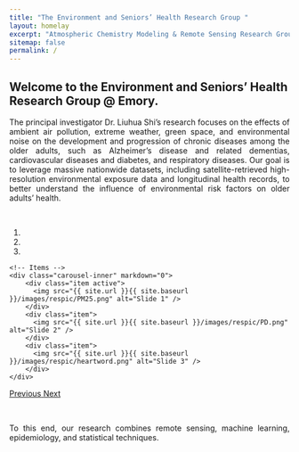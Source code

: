 ```yaml
---
title: "The Environment and Seniors’ Health Research Group "
layout: homelay
excerpt: "Atmospheric Chemistry Modeling & Remote Sensing Research Group at SUSTech."
sitemap: false
permalink: /
---
```


## **Welcome to the Environment and Seniors’ Health Research Group @ Emory.**
<p style="text-align:justify; text-justify:inter-ideograph;">
 The principal investigator Dr. Liuhua Shi’s research focuses on the effects of ambient air pollution, extreme weather, green space, and environmental noise on the development and progression of chronic diseases among the older adults, such as Alzheimer’s disease and related dementias, cardiovascular diseases and diabetes, and respiratory diseases. Our goal is to leverage massive nationwide datasets, including satellite-retrieved high-resolution environmental exposure data and longitudinal health records, to better understand the influence of environmental risk factors on older adults’ health. 
</p>
<p> <br /> </p>


<div markdown="0" id="carousel" class="carousel slide" data-ride="carousel" data-interval="5000" data-pause="hover" >
    <!-- Menu -->
    <ol class="carousel-indicators">
        <li data-target="#carousel" data-slide-to="0" class="active"></li>
        <li data-target="#carousel" data-slide-to="1"></li>
        <li data-target="#carousel" data-slide-to="2"></li>
    </ol>

    <!-- Items -->
    <div class="carousel-inner" markdown="0">
        <div class="item active">
          <img src="{{ site.url }}{{ site.baseurl }}/images/respic/PM25.png" alt="Slide 1" />
        </div>
        <div class="item">
          <img src="{{ site.url }}{{ site.baseurl }}/images/respic/PD.png" alt="Slide 2" />
        </div>
        <div class="item">
          <img src="{{ site.url }}{{ site.baseurl }}/images/respic/heartword.png" alt="Slide 3" />
        </div>
    </div>
  <a class="left carousel-control" href="#carousel" role="button" data-slide="prev">
    <span class="glyphicon glyphicon-chevron-left" aria-hidden="true"></span>
    <span class="sr-only">Previous</span>
  </a>
  <a class="right carousel-control" href="#carousel" role="button" data-slide="next">
    <span class="glyphicon glyphicon-chevron-right" aria-hidden="true"></span>
    <span class="sr-only">Next</span>
  </a>
</div>
<p> <br /> </p>
<p style="text-align:justify; text-justify:inter-ideograph;">
To this end, our research combines remote sensing, machine learning, epidemiology, and statistical techniques.
</p>
<p> <br /> </p>


